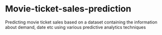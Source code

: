 # Movie-ticket-sales-prediction
Predicting movie ticket sales based on a dataset containing the information about demand, date etc using various predictive analytics techniques
